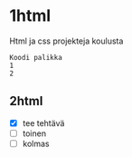 # 1html
Html ja css projekteja koulusta
```
Koodi palikka
1
2
```
## 2html
- [x] tee tehtävä
- [ ] toinen
- [ ] kolmas
